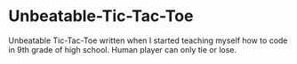 # Unbeatable-Tic-Tac-Toe
Unbeatable Tic-Tac-Toe written when I started teaching myself how to code in 9th grade of high school. Human player can only tie or lose.
